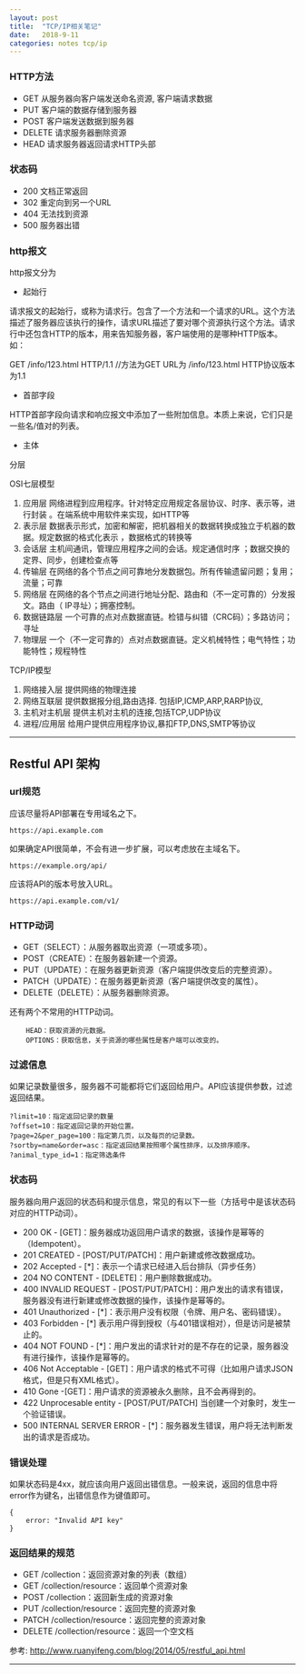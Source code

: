 ```yaml
---
layout: post
title:  "TCP/IP相关笔记"
date:   2018-9-11
categories: notes tcp/ip
---
```



### HTTP方法

* GET 从服务器向客户端发送命名资源, 客户端请求数据
* PUT 客户端的数据存储到服务器
* POST 客户端发送数据到服务器
* DELETE 请求服务器删除资源
* HEAD 请求服务器返回请求HTTP头部

### 状态码

* 200 文档正常返回
* 302 重定向到另一个URL
* 404 无法找到资源
* 500 服务器出错

### http报文

http报文分为

* 起始行

请求报文的起始行，或称为请求行。包含了一个方法和一个请求的URL。这个方法描述了服务器应该执行的操作，请求URL描述了要对哪个资源执行这个方法。请求行中还包含HTTP的版本，用来告知服务器，客户端使用的是哪种HTTP版本。如：

GET /info/123.html HTTP/1.1 //方法为GET URL为 /info/123.html HTTP协议版本为1.1

* 首部字段

HTTP首部字段向请求和响应报文中添加了一些附加信息。本质上来说，它们只是一些名/值对的列表。


* 主体

分层

OSI七层模型

1. 应用层    网络进程到应用程序。针对特定应用规定各层协议、时序、表示等，进行封装 。在端系统中用软件来实现，如HTTP等
2. 表示层    数据表示形式，加密和解密，把机器相关的数据转换成独立于机器的数据。规定数据的格式化表示 ，数据格式的转换等
3. 会话层    主机间通讯，管理应用程序之间的会话。规定通信时序 ；数据交换的定界、同步，创建检查点等
4. 传输层    在网络的各个节点之间可靠地分发数据包。所有传输遗留问题；复用；流量；可靠
5. 网络层    在网络的各个节点之间进行地址分配、路由和（不一定可靠的）分发报文。路由（ IP寻址）；拥塞控制。
6. 数据链路层    一个可靠的点对点数据直链。检错与纠错（CRC码）；多路访问；寻址
7. 物理层    一个（不一定可靠的）点对点数据直链。定义机械特性；电气特性；功能特性；规程特性

TCP/IP模型

1. 网络接入层 提供网络的物理连接
2. 网络互联层 提供数据报分组,路由选择. 包括IP,ICMP,ARP,RARP协议,
3. 主机对主机层 提供主机对主机的连接,包括TCP,UDP协议
4. 进程/应用层 给用户提供应用程序协议,暴扣FTP,DNS,SMTP等协议

--------

## Restful API 架构

### url规范

应该尽量将API部署在专用域名之下。

    https://api.example.com

如果确定API很简单，不会有进一步扩展，可以考虑放在主域名下。

    https://example.org/api/

应该将API的版本号放入URL。

    https://api.example.com/v1/

### HTTP动词

* GET（SELECT）：从服务器取出资源（一项或多项）。
* POST（CREATE）：在服务器新建一个资源。
* PUT（UPDATE）：在服务器更新资源（客户端提供改变后的完整资源）。
* PATCH（UPDATE）：在服务器更新资源（客户端提供改变的属性）。
* DELETE（DELETE）：从服务器删除资源。

还有两个不常用的HTTP动词。

        HEAD：获取资源的元数据。
        OPTIONS：获取信息，关于资源的哪些属性是客户端可以改变的。

### 过滤信息

如果记录数量很多，服务器不可能都将它们返回给用户。API应该提供参数，过滤返回结果。

    ?limit=10：指定返回记录的数量
    ?offset=10：指定返回记录的开始位置。
    ?page=2&per_page=100：指定第几页，以及每页的记录数。
    ?sortby=name&order=asc：指定返回结果按照哪个属性排序，以及排序顺序。
    ?animal_type_id=1：指定筛选条件

### 状态码

服务器向用户返回的状态码和提示信息，常见的有以下一些（方括号中是该状态码对应的HTTP动词）。

* 200 OK - [GET]：服务器成功返回用户请求的数据，该操作是幂等的（Idempotent）。
* 201 CREATED - [POST/PUT/PATCH]：用户新建或修改数据成功。
* 202 Accepted - [*]：表示一个请求已经进入后台排队（异步任务）
* 204 NO CONTENT - [DELETE]：用户删除数据成功。
* 400 INVALID REQUEST - [POST/PUT/PATCH]：用户发出的请求有错误，服务器没有进行新建或修改数据的操作，该操作是幂等的。
* 401 Unauthorized - [*]：表示用户没有权限（令牌、用户名、密码错误）。
* 403 Forbidden - [*] 表示用户得到授权（与401错误相对），但是访问是被禁止的。
* 404 NOT FOUND - [*]：用户发出的请求针对的是不存在的记录，服务器没有进行操作，该操作是幂等的。
* 406 Not Acceptable - [GET]：用户请求的格式不可得（比如用户请求JSON格式，但是只有XML格式）。
* 410 Gone -[GET]：用户请求的资源被永久删除，且不会再得到的。
* 422 Unprocesable entity - [POST/PUT/PATCH] 当创建一个对象时，发生一个验证错误。
* 500 INTERNAL SERVER ERROR - [*]：服务器发生错误，用户将无法判断发出的请求是否成功。

### 错误处理

如果状态码是4xx，就应该向用户返回出错信息。一般来说，返回的信息中将error作为键名，出错信息作为键值即可。

    {
        error: "Invalid API key"
    }

### 返回结果的规范

* GET /collection：返回资源对象的列表（数组）
* GET /collection/resource：返回单个资源对象
* POST /collection：返回新生成的资源对象
* PUT /collection/resource：返回完整的资源对象
* PATCH /collection/resource：返回完整的资源对象
* DELETE /collection/resource：返回一个空文档

参考: http://www.ruanyifeng.com/blog/2014/05/restful_api.html

--------


